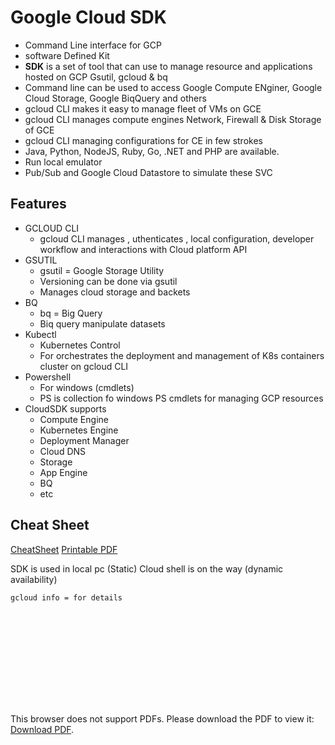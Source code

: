 # Google Cloud SDK

- Command Line interface for GCP
- software Defined Kit
- **SDK** is a set of tool that can use to manage resource and applications hosted on GCP
Gsutil, gcloud & bq
- Command line can be used to access Google Compute ENginer, Google Cloud Storage, Google BiqQuery and others
- gcloud CLI makes it easy to manage fleet of VMs on GCE
- gcloud CLI manages compute engines Network, Firewall & Disk Storage  of GCE
- gcloud CLI managing configurations for CE in few strokes
- Java, Python, NodeJS, Ruby, Go, .NET and PHP are available.
- Run local emulator
- Pub/Sub and Google Cloud Datastore to simulate these SVC 


## Features 
- GCLOUD  CLI
  - gcloud CLI manages , uthenticates , local configuration, developer workflow and interactions with Cloud platform API
- GSUTIL
  - gsutil = Google Storage Utility
  - Versioning can be done via gsutil
  - Manages cloud storage and backets
- BQ
  - bq = Big Query
  - Biq query manipulate datasets
- Kubectl 
  - Kubernetes Control
  - For orchestrates the deployment and management of K8s containers cluster on gcloud CLI
- Powershell
  - For windows (cmdlets)
  - PS is collection fo windows PS cmdlets for managing GCP resources
- CloudSDK supports 
  - Compute Engine
  - Kubernetes Engine 
  - Deployment Manager 
  - Cloud DNS
  - Storage
  - App Engine
  - BQ
  - etc

## Cheat Sheet

[CheatSheet](https://cloud.google.com/sdk/docs/cheatsheet)
[Printable PDF](https://cloud.google.com/sdk/docs/images/gcloud-cheat-sheet.pdf)

SDK is used in local pc (Static)
Cloud shell is on the way (dynamic availability)




`gcloud info = for details`


<object data="https://cloud.google.com/sdk/docs/images/gcloud-cheat-sheet.pdf" type="application/pdf" width="700px" height="700px">
  <embed src="https://cloud.google.com/sdk/docs/images/gcloud-cheat-sheet.pdf">
    <p>This browser does not support PDFs. Please download the PDF to view it: <a href="https://cloud.google.com/sdk/docs/images/gcloud-cheat-sheet.pdf">Download PDF</a>.</p>
  </embed>
</object>

